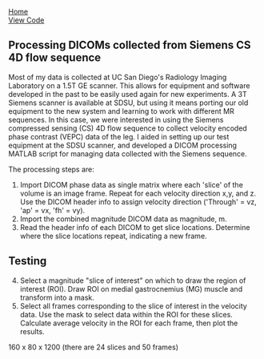[Home](https://bcunnane.github.io/)  
[View Code](https://github.com/bcunnane/CS_4D_flow)

## Processing DICOMs collected from Siemens CS 4D flow sequence

Most of my data is collected at UC San Diego's Radiology Imaging Laboratory on a 1.5T GE scanner. This allows for equipment and software developed in the past to be easily used again for new experiments. A 3T Siemens scanner is available at SDSU, but using it means porting our old equipment to the new system and learning to work with different MR sequences. In this case, we were interested in using the Siemens compressed sensing (CS) 4D flow sequence to collect velocity encoded phase contrast (VEPC) data of the leg. I aided in setting up our test equipment at the SDSU scanner, and developed a DICOM processing MATLAB script for managing data collected with the Siemens sequence. 

The processing steps are:

1. Import DICOM phase data as single matrix where each 'slice' of the volume is an image frame. Repeat for each velocity direction x,y, and z. Use the DICOM header info to assign velocity direction ('Through' = vz, 'ap' = vx, 'fh' = vy).
2. Import the combined magnitude DICOM data as magnitude, m.
3. Read the header info of each DICOM to get slice locations. Determine where the slice locations repeat, indicating a new frame.


## Testing


4. Select a magnitude "slice of interest" on which to draw the region of interest (ROI). Draw ROI on medial gastrocnemius (MG) muscle and transform into a mask.
5. Select all frames corresponding to the slice of interest in the velocity data. Use the mask to select data within the ROI for these slices. Calculate average velocity in the ROI for each frame, then plot the results.

160 x 80 x 1200
(there are 24 slices and 50 frames)
